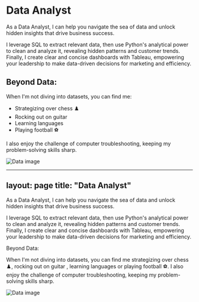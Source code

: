 <!DOCTYPE html>
<html lang="en">
<head>
  <link rel="shortcut icon" href="/favicon.ico" type="image/x-icon">
  <meta charset="UTF-8">
  <meta name="viewport" content="width=device-width, initial-scale=1.0">
</head>
<body>
  <h1>Data Analyst</h1>

  <p>As a Data Analyst, I can help you navigate the sea of data and unlock hidden insights that drive business success.</p>

  <p>I leverage SQL to extract relevant data, then use Python's analytical power to clean and analyze it, revealing hidden patterns and customer trends. Finally, I create clear and concise dashboards with Tableau, empowering your leadership to make data-driven decisions for marketing and efficiency.</p>

  <h2>Beyond Data:</h2>

  <p>When I'm not diving into datasets, you can find me:</p>

  <ul>
    <li>Strategizing over chess ♟️</li>
    <li>Rocking out on guitar </li>
    <li>Learning languages</li>
    <li>Playing football ⚽️</li>
  </ul>

  <p>I also enjoy the challenge of computer troubleshooting, keeping my problem-solving skills sharp.</p>

  <img src="https://www.memecreator.org/static/images/memes/5132283.jpg" alt="Data image">

  </body>
</html>

---
layout: page
title: "Data Analyst" 
---

As a Data Analyst, I can help you navigate the sea of data and unlock hidden insights that drive business success. 

I leverage SQL to extract relevant data, then use Python's analytical power to clean and analyze it, revealing hidden patterns and customer trends. Finally, I create clear and concise dashboards with Tableau, empowering your leadership to make data-driven decisions for marketing and efficiency.

Beyond Data:

When I'm not diving into datasets, you can find me strategizing over chess ♟️, rocking out on guitar , learning languages or playing football ⚽️. I also enjoy the challenge of computer troubleshooting, keeping my problem-solving skills sharp.

![Data image](https://www.memecreator.org/static/images/memes/5132283.jpg)
